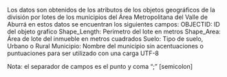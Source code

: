 Los datos son obtenidos de los atributos de los objetos geográficos de la división por lotes de los municipios del Área Metropolitana del Valle de Aburrá en estos datos se encuentran los siguientes campos:
OBJECTID: ID del objeto grafico
Shape_Length: Perimetro del lote en metros
Shape_Area: Área de lote del inmueble en metros cuadrados
Suelo: Tipo de suelo, Urbano o Rural
Municipio: Nombre del municipio sin acentuaciones o puntuaciones para ser utilizado con una carga UTF-8

Nota: el separador de campos es el punto y coma “;” [semicolon]
